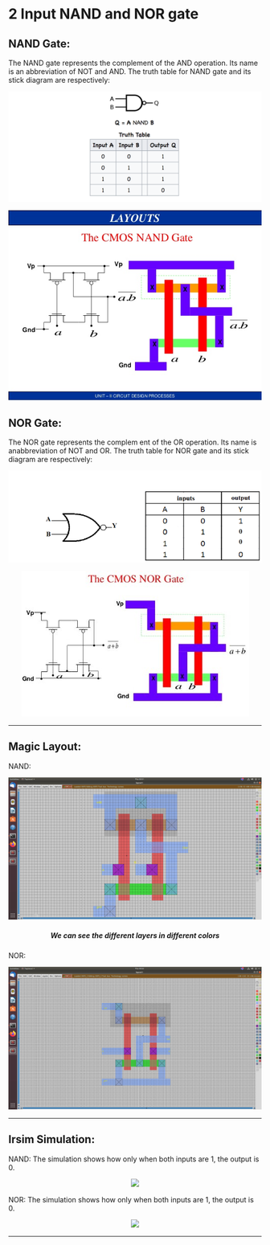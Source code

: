 # **2 Input NAND and NOR gate**

## NAND Gate:
The NAND gate represents the complement of the AND operation. Its name is an abbreviation of NOT and AND. The truth table for NAND gate and its stick diagram are respectively: 

<p align="center">
  <img src="Pictures\NAND.png "> 
</p>

<p align="center">
  <img src="Pictures\layout_NAND.jpg "> 
</p>

## NOR Gate:
The NOR gate represents the complem ent of the OR operation. Its name is anabbreviation of NOT and OR. The truth table for NOR gate and its stick diagram are respectively: 

<p align="center">
  <img src="Pictures\NOR.png "> 
</p>

<p align="center">
  <img src="Pictures\layout_NOR.jpg "> 
</p>
<hr/>

## Magic Layout: 
NAND:
<p align="center">
  <img src="Pictures\NAND2.png "> 
</p>
<h5 align="center"> We can see the different layers in different colors </h5> 

NOR:
<p align="center">
  <img src="Pictures\NOR2.png "> 
</p>

<hr/> 

## Irsim Simulation: 
NAND: The simulation shows how only when both inputs are 1, the output is 0.
<p align="center">
  <img src="Pictures\irsim_NAND.png "> 
</p>

NOR: The simulation shows how only when both inputs are 1, the output is 0.
<p align="center">
  <img src="Pictures\irsim_NAND.png "> 
</p>

<hr/> 
